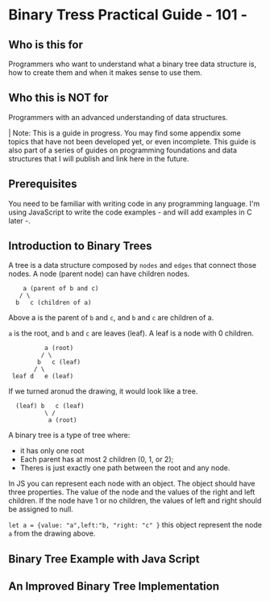 # Binary Tress Practical Guide - 101 -

## Who is this for
Programmers who want to understand what a binary tree data structure is, how to create them and when it makes sense to use them.

## Who this is NOT for
Programmers with an advanced understanding of data structures.

| Note: This is a guide in progress. You may find some appendix some topics that have not been developed yet, or even incomplete. This guide is also part of a series of guides on programming foundations and data structures that I will publish and link here in the future.

## Prerequisites
You need to be familiar with writing code in any programming language. I'm using JavaScript to write the code examples - and will add examples in C later -.


## Introduction to Binary Trees

A  tree is a data structure composed by `nodes` and `edges` that connect those nodes.
A node (parent node) can have children nodes.

```
    a (parent of b and c)
   / \
  b   c (children of a)

```
Above a is the parent of `b` and `c`, and `b` and `c` are children of a.

`a` is the root, and `b` and `c` are leaves (leaf). A leaf is a node with 0 children.

```
          a (root)
         / \
        b   c (leaf)
       / \
 leaf d   e (leaf)

```
If we turned aronud the drawing, it would look like a tree.

```
  (leaf) b   c (leaf)
          \ /
           a (root)
```

A binary tree is a type of tree where:

* it has only one root
* Each parent has at most 2 children (0, 1, or 2);
* Theres is just exactly one path between the root and any node.

In JS you can represent each node with an object. The object should have three properties. The value of the node and the values of the right and left children. If the node have 1 or no children, the values of left and right should be assigned to null.


`let a = {value: "a",left:"b, "right: "c" }` this object represent the node `a` from the drawing above.

## Binary Tree Example with Java Script

## An Improved Binary Tree Implementation
